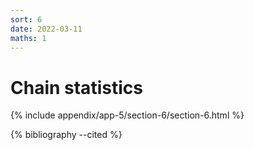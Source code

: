 ```yaml
---
sort: 6
date: 2022-03-11
maths: 1
---
```


# Chain statistics

{% include appendix/app-5/section-6/section-6.html %}

{% bibliography --cited %}
